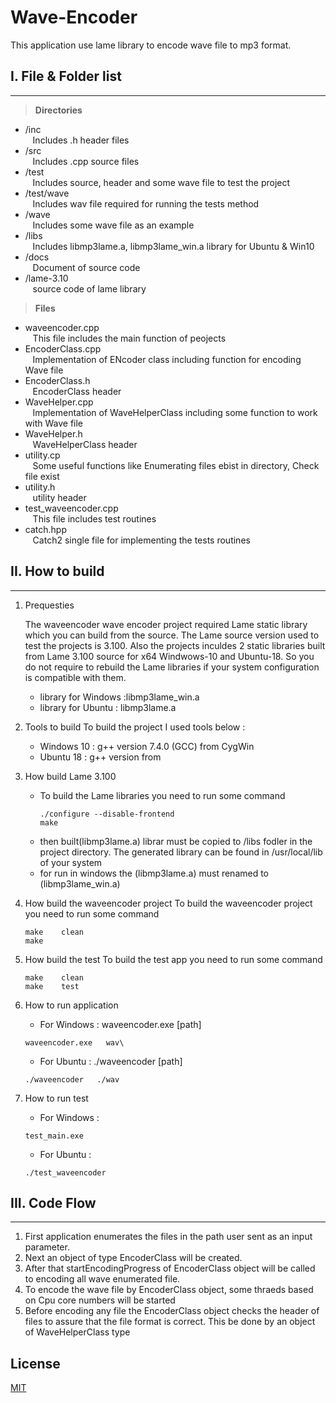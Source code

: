 # Wave-Encoder

This application use lame library to encode wave file to mp3 format.

## I. File & Folder list
------------

> **Directories**

- /inc<br/>
&nbsp;&nbsp;		Includes .h header files
- /src<br/>
&nbsp;&nbsp;		Includes .cpp source files
- /test<br/>
&nbsp;&nbsp;		Includes source, header and some wave file to test the project <br>
- /test/wave<br/>
&nbsp;&nbsp;		Includes wav file required for running the tests method<br>
- /wave	<br/>
&nbsp;&nbsp;		Includes some wave file as an example<br>
- /libs<br/>
&nbsp;&nbsp;		Includes libmp3lame.a, libmp3lame_win.a library for Ubuntu & Win10<br>
- /docs<br/>
&nbsp;&nbsp;		Document of source code<br>
- /lame-3.10<br/>
&nbsp;&nbsp;		source code of lame library<br>



> **Files**

- waveencoder.cpp<br/>
&nbsp;&nbsp;		This file includes the main function of peojects<br>
- EncoderClass.cpp<br/>
&nbsp;&nbsp;		Implementation of ENcoder class including function for encoding Wave file<br>
- EncoderClass.h<br/>
&nbsp;&nbsp;		EncoderClass header<br>
- WaveHelper.cpp<br/>
&nbsp;&nbsp;		Implementation of WaveHelperClass including some function to work with Wave file<br>
- WaveHelper.h<br/>
&nbsp;&nbsp;		WaveHelperClass header<br>
- utility.cp<br/>
&nbsp;&nbsp;		Some useful functions like Enumerating files ebist in directory, Check file exist<br>
- utility.h<br/>
&nbsp;&nbsp;		utility header<br>
- test_waveencoder.cpp<br/>
&nbsp;&nbsp;		This file includes test routines<br>
- catch.hpp<br/>
&nbsp;&nbsp;		Catch2 single file for implementing the tests routines<br>
 


## II. How to build
------------

1. Prequesties 

	The waveencoder wave encoder project required Lame static library which you can build from the source. The Lame source 
	version used to test the projects is 3.100. Also the projects inculdes 2 static libraries built from Lame 3.100 source 
	for x64 Windwows-10 and Ubuntu-18. So you do not require to rebuild the Lame libraries if your system configuration is compatible with them.

	* library for Windows :libmp3lame_win.a
	* library for Ubuntu  : libmp3lame.a
	
2. Tools to build
	To build the project I used tools below :
	* Windows  10 : g++ version  7.4.0 (GCC)	from CygWin
	* Ubuntu 18   : g++ version  from 

3. How build Lame 3.100
	- To build the Lame libraries you need to run some command

		```shell
		./configure --disable-frontend
		make
		```

	* then built(libmp3lame.a) librar must be copied to /libs fodler in the project directory. The generated library can be found in /usr/local/lib of your system
	* for run in windows the (libmp3lame.a) must renamed to  (libmp3lame_win.a)
	
4. How build the waveencoder project
	To build the waveencoder project you need to run some command
	```shell
	make 	clean
	make	
	```
	
5. How build the test
	To build the test app you need to run some command
	```shell
	make 	clean
	make	test
	```
	
6. How to run application

	* For Windows 	:		waveencoder.exe  	[path]   							
	```shell
	waveencoder.exe   wav\
	```
	
	* For Ubuntu 	:    	./waveencoder  		[path]
	```shell
	./waveencoder	./wav
	```
	
7. How to run test 

	* For Windows 	:		
	```shell
	test_main.exe  	
	```
	* For Ubuntu 	:    	
	```shell
	./test_waveencoder  		
	```


## III. Code Flow
------------


1. First application enumerates the files in the path   user sent as an input parameter.
2. Next  an object of type EncoderClass will be created.
3. After that startEncodingProgress of EncoderClass object will be called to encoding all wave enumerated file.
4. To encode the wave file by EncoderClass object, some thraeds based on Cpu core numbers will be started
5. Before encoding any file the EncoderClass object checks the header of files to assure that the file format is correct. This be done by an object of WaveHelperClass type 


## License
[MIT](https://choosealicense.com/licenses/mit/)

